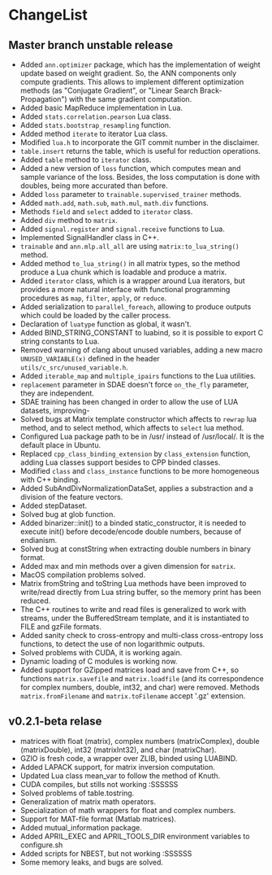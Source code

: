 ChangeList
==========

Master branch unstable release
------------------------------

- Added `ann.optimizer` package, which has the implementation of weight update
  based on weight gradient. So, the ANN components only compute gradients.
  This allows to implement different optimization methods (as "Conjugate
  Gradient", or "Linear Search Brack-Propagation") with the same gradient
  computation.
- Added basic MapReduce implementation in Lua.
- Added `stats.correlation.pearson` Lua class.
- Added `stats.bootstrap_resampling` function.
- Added method `iterate` to iterator Lua class.
- Modified `lua.h` to incorporate the GIT commit number in the disclaimer.
- `table.insert` returns the table, which is useful for reduction operations.
- Added `table` method to `iterator` class.
- Added a new version of `loss` function, which computes mean and
  sample variance of the loss. Besides, the loss computation is done
  with doubles, being more accurated than before.
- Added `loss`  parameter to `trainable.supervised_trainer` methods.
- Added `math.add`, `math.sub`, `math.mul`, `math.div` functions.
- Methods `field` and `select` added to `iterator` class.
- Added `div` method to `matrix`.
- Added `signal.register` and `signal.receive` functions to Lua.
- Implemented SignalHandler class in C++.
- `trainable` and `ann.mlp.all_all` are using `matrix:to_lua_string()`
  method.
- Added method `to_lua_string()` in all matrix types, so the method produce
  a Lua chunk which is loadable and produce a matrix.
- Added `iterator` class, which is a wrapper around Lua iterators, but
  provides a more natural interface with functional programming procedures
  as `map`, `filter`, `apply`, or `reduce`.
- Added serialization to `parallel_foreach`, allowing to produce outputs which
  could be loaded by the caller process.
- Declaration of `luatype` function as global, it wasn't.
- Added BIND_STRING_CONSTANT to luabind, so it is possible to export C string
  constants to Lua.
- Removed warning of clang about unused variables, adding a new macro
  `UNUSED_VARIABLE(x)` defined in the header `utils/c_src/unused_variable.h`.
- Added `iterable_map` and `multiple_ipairs` functions to the Lua utilities.
- `replacement` parameter in SDAE doesn't force `on_the_fly` parameter, they are
  independent.
- SDAE training has been changed in order to allow the use of LUA datasets,
  improving-
- Solved bugs at Matrix template constructor which affects to `rewrap` lua
  method, and to select method, which affects to `select` lua method.
- Configured Lua package path to be in /usr/ instead of /usr/local/. It is
  the default place in Ubuntu.
- Replaced `cpp_class_binding_extension` by `class_extension` function,
  adding Lua classes support besides to CPP binded classes.
- Modified `class` and `class_instance` functions to be more homogeneous
  with C++ binding.
- Added SubAndDivNormalizationDataSet, applies a substraction and a division of
  the feature vectors.
- Added stepDataset.
- Solved bug at glob function.
- Added binarizer::init() to a binded static_constructor, it is needed to
  execute init() before decode/encode double numbers, because of endianism.
- Solved bug at constString when extracting double numbers in binary format.
- Added max and min methods over a given dimension for `matrix`.
- MacOS compilation problems solved.
- Matrix fromString and toString Lua methods have been improved to write/read
  directly from Lua string buffer, so the memory print has been reduced.
- The C++ routines to write and read files is generalized to work with streams,
  under the BufferedStream template, and it is instantiated to FILE and gzFile
  formats.
- Added sanity check to cross-entropy and multi-class cross-entropy loss
  functions, to detect the use of non logarithmic outputs.
- Solved problems with CUDA, it is working again.
- Dynamic loading of C modules is working now.
- Added support for GZipped matrices load and save from C++, so functions
  `matrix.savefile` and `matrix.loadfile` (and its correspondence for complex
  numbers, double, int32, and char) were removed. Methods `matrix.fromFilename`
  and `matrix.toFilename` accept '.gz' extension.

v0.2.1-beta relase
------------------

- matrices with float (matrix), complex numbers (matrixComplex), double
  (matrixDouble), int32 (matrixInt32), and char (matrixChar).
- GZIO is fresh code, a wrapper over ZLIB, binded using LUABIND.
- Added LAPACK support, for matrix inversion computation.
- Updated Lua class mean_var to follow the method of Knuth.
- CUDA compiles, but stills not working :SSSSSS
- Solved problems of table.tostring.
- Generalization of matrix math operators.
- Specialization of math wrappers for float and complex numbers.
- Support for MAT-file format (Matlab matrices).
- Added mutual_information package.
- Added APRIL_EXEC and APRIL_TOOLS_DIR environment variables to configure.sh
- Added scripts for NBEST, but not working :SSSSSS
- Some memory leaks, and bugs are solved.
